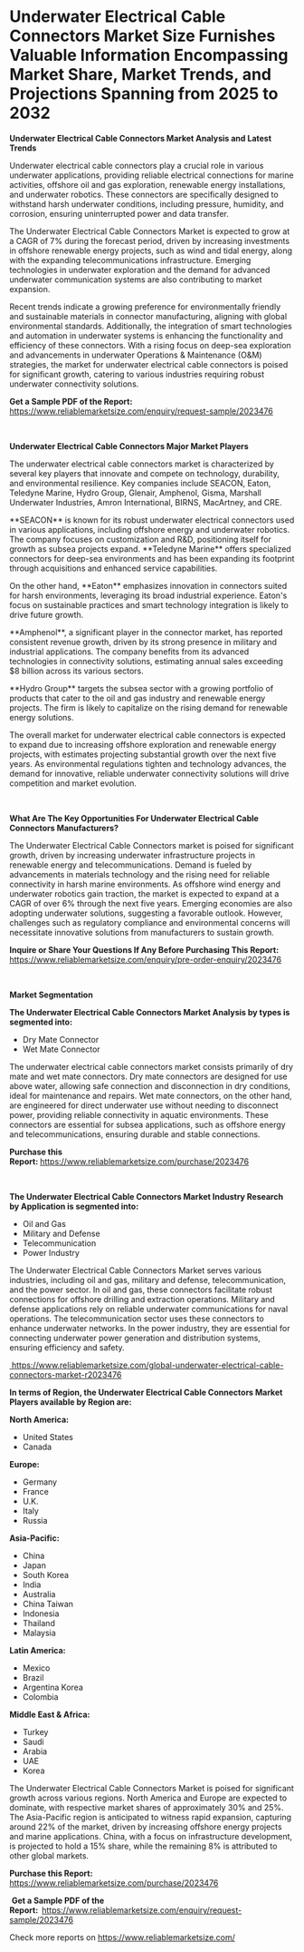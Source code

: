 <p><h1>Underwater Electrical Cable Connectors Market Size Furnishes Valuable Information Encompassing Market Share, Market Trends, and Projections Spanning from 2025 to 2032</h1></p><p><strong>Underwater Electrical Cable Connectors Market Analysis and Latest Trends</strong></p>
<p><p>Underwater electrical cable connectors play a crucial role in various underwater applications, providing reliable electrical connections for marine activities, offshore oil and gas exploration, renewable energy installations, and underwater robotics. These connectors are specifically designed to withstand harsh underwater conditions, including pressure, humidity, and corrosion, ensuring uninterrupted power and data transfer.</p><p>The Underwater Electrical Cable Connectors Market is expected to grow at a CAGR of 7% during the forecast period, driven by increasing investments in offshore renewable energy projects, such as wind and tidal energy, along with the expanding telecommunications infrastructure. Emerging technologies in underwater exploration and the demand for advanced underwater communication systems are also contributing to market expansion.</p><p>Recent trends indicate a growing preference for environmentally friendly and sustainable materials in connector manufacturing, aligning with global environmental standards. Additionally, the integration of smart technologies and automation in underwater systems is enhancing the functionality and efficiency of these connectors. With a rising focus on deep-sea exploration and advancements in underwater Operations & Maintenance (O&M) strategies, the market for underwater electrical cable connectors is poised for significant growth, catering to various industries requiring robust underwater connectivity solutions.</p></p>
<p><strong>Get a Sample PDF of the Report:&nbsp;</strong> <a href="https://www.reliablemarketsize.com/enquiry/request-sample/2023476?utm_campaign=1903&utm_medium=2&utm_source=Github&utm_content=ia&utm_term=11022025&utm_id=underwater-electrical-cable-connectors">https://www.reliablemarketsize.com/enquiry/request-sample/2023476</a></p>
<p>&nbsp;</p>
<p><strong>Underwater Electrical Cable Connectors Major Market Players</strong></p>
<p><p>The underwater electrical cable connectors market is characterized by several key players that innovate and compete on technology, durability, and environmental resilience. Key companies include SEACON, Eaton, Teledyne Marine, Hydro Group, Glenair, Amphenol, Gisma, Marshall Underwater Industries, Amron International, BIRNS, MacArtney, and CRE.</p><p>**SEACON** is known for its robust underwater electrical connectors used in various applications, including offshore energy and underwater robotics. The company focuses on customization and R&D, positioning itself for growth as subsea projects expand. **Teledyne Marine** offers specialized connectors for deep-sea environments and has been expanding its footprint through acquisitions and enhanced service capabilities. </p><p>On the other hand, **Eaton** emphasizes innovation in connectors suited for harsh environments, leveraging its broad industrial experience. Eaton's focus on sustainable practices and smart technology integration is likely to drive future growth.</p><p>**Amphenol**, a significant player in the connector market, has reported consistent revenue growth, driven by its strong presence in military and industrial applications. The company benefits from its advanced technologies in connectivity solutions, estimating annual sales exceeding $8 billion across its various sectors.</p><p>**Hydro Group** targets the subsea sector with a growing portfolio of products that cater to the oil and gas industry and renewable energy projects. The firm is likely to capitalize on the rising demand for renewable energy solutions.</p><p>The overall market for underwater electrical cable connectors is expected to expand due to increasing offshore exploration and renewable energy projects, with estimates projecting substantial growth over the next five years. As environmental regulations tighten and technology advances, the demand for innovative, reliable underwater connectivity solutions will drive competition and market evolution.</p></p>
<p>&nbsp;</p>
<p><strong>What Are The Key Opportunities For Underwater Electrical Cable Connectors Manufacturers?</strong></p>
<p><p>The Underwater Electrical Cable Connectors market is poised for significant growth, driven by increasing underwater infrastructure projects in renewable energy and telecommunications. Demand is fueled by advancements in materials technology and the rising need for reliable connectivity in harsh marine environments. As offshore wind energy and underwater robotics gain traction, the market is expected to expand at a CAGR of over 6% through the next five years. Emerging economies are also adopting underwater solutions, suggesting a favorable outlook. However, challenges such as regulatory compliance and environmental concerns will necessitate innovative solutions from manufacturers to sustain growth.</p></p>
<p><strong>Inquire or Share Your Questions If Any Before Purchasing This Report:</strong> <a href="https://www.reliablemarketsize.com/enquiry/pre-order-enquiry/2023476?utm_campaign=1903&utm_medium=2&utm_source=Github&utm_content=ia&utm_term=11022025&utm_id=underwater-electrical-cable-connectors">https://www.reliablemarketsize.com/enquiry/pre-order-enquiry/2023476</a></p>
<p>&nbsp;</p>
<p><strong>Market Segmentation</strong></p>
<p><strong>The Underwater Electrical Cable Connectors Market Analysis by types is segmented into:</strong></p>
<p><ul><li>Dry Mate Connector</li><li>Wet Mate Connector</li></ul></p>
<p><p>The underwater electrical cable connectors market consists primarily of dry mate and wet mate connectors. Dry mate connectors are designed for use above water, allowing safe connection and disconnection in dry conditions, ideal for maintenance and repairs. Wet mate connectors, on the other hand, are engineered for direct underwater use without needing to disconnect power, providing reliable connectivity in aquatic environments. These connectors are essential for subsea applications, such as offshore energy and telecommunications, ensuring durable and stable connections.</p></p>
<p><strong>Purchase this Report:&nbsp;</strong><a href="https://www.reliablemarketsize.com/purchase/2023476?utm_campaign=1903&utm_medium=2&utm_source=Github&utm_content=ia&utm_term=11022025&utm_id=underwater-electrical-cable-connectors">https://www.reliablemarketsize.com/purchase/2023476</a></p>
<p>&nbsp;</p>
<p><strong>The Underwater Electrical Cable Connectors Market Industry Research by Application is segmented into:</strong></p>
<p><ul><li>Oil and Gas</li><li>Military and Defense</li><li>Telecommunication</li><li>Power Industry</li></ul></p>
<p><p>The Underwater Electrical Cable Connectors Market serves various industries, including oil and gas, military and defense, telecommunication, and the power sector. In oil and gas, these connectors facilitate robust connections for offshore drilling and extraction operations. Military and defense applications rely on reliable underwater communications for naval operations. The telecommunication sector uses these connectors to enhance underwater networks. In the power industry, they are essential for connecting underwater power generation and distribution systems, ensuring efficiency and safety.</p></p>
<p><a href="https://www.reliablemarketsize.com/global-underwater-electrical-cable-connectors-market-r2023476?utm_campaign=1903&utm_medium=2&utm_source=Github&utm_content=ia&utm_term=11022025&utm_id=underwater-electrical-cable-connectors">&nbsp;https://www.reliablemarketsize.com/global-underwater-electrical-cable-connectors-market-r2023476</a></p>
<p><strong>In terms of Region, the Underwater Electrical Cable Connectors Market Players available by Region are:</strong></p>
<p>
    <p> <strong> North America: </strong>
        <ul>
            <li>United States</li>
            <li>Canada</li>
        </ul>
        </p> 
    <p> <strong> Europe: </strong>
        <ul>
            <li>Germany</li>
            <li>France</li>
            <li>U.K.</li>
            <li>Italy</li>
            <li>Russia</li>
        </ul>
        </p> 
    <p> <strong> Asia-Pacific: </strong>
        <ul>
            <li>China</li>
            <li>Japan</li>
            <li>South Korea</li>
            <li>India</li>
            <li>Australia</li>
            <li>China Taiwan</li>
            <li>Indonesia</li>
            <li>Thailand</li>
            <li>Malaysia</li>
        </ul>
        </p> 
    <p> <strong> Latin America: </strong>
        <ul>
            <li>Mexico</li>
            <li>Brazil</li>
            <li>Argentina Korea</li>
            <li>Colombia</li>
        </ul>
        </p> 
    <p> <strong> Middle East & Africa: </strong>
        <ul>
            <li>Turkey</li>
            <li>Saudi</li>
            <li>Arabia</li>
            <li>UAE</li>
            <li>Korea</li>
        </ul>
    </p>
    </p>
<p><p>The Underwater Electrical Cable Connectors Market is poised for significant growth across various regions. North America and Europe are expected to dominate, with respective market shares of approximately 30% and 25%. The Asia-Pacific region is anticipated to witness rapid expansion, capturing around 22% of the market, driven by increasing offshore energy projects and marine applications. China, with a focus on infrastructure development, is projected to hold a 15% share, while the remaining 8% is attributed to other global markets.</p></p>
<p><strong>Purchase this Report: </strong><a href="https://www.reliablemarketsize.com/purchase/2023476?utm_campaign=1903&utm_medium=2&utm_source=Github&utm_content=ia&utm_term=11022025&utm_id=underwater-electrical-cable-connectors">https://www.reliablemarketsize.com/purchase/2023476</a></p>
<p>&nbsp;<strong>Get a Sample PDF of the Report:&nbsp;&nbsp;</strong><a href="https://www.reliablemarketsize.com/enquiry/request-sample/2023476?utm_campaign=1903&utm_medium=2&utm_source=Github&utm_content=ia&utm_term=11022025&utm_id=underwater-electrical-cable-connectors">https://www.reliablemarketsize.com/enquiry/request-sample/2023476</a></p>
<p><strong></strong></p>
<p>Check more reports on <a href="https://www.reliablemarketsize.com/?utm_campaign=1903&utm_medium=2&utm_source=Github&utm_content=ia&utm_term=11022025&utm_id=underwater-electrical-cable-connectors">https://www.reliablemarketsize.com/</a></p>